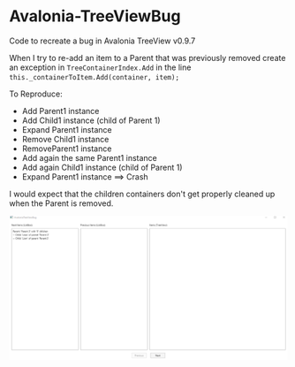 # Avalonia-TreeViewBug
Code to recreate a bug in Avalonia TreeView v0.9.7


When I try to re-add an item to a Parent that was previously removed create an exception in `TreeContainerIndex.Add` in the line `this._containerToItem.Add(container, item);`

To Reproduce:
- Add Parent1 instance
- Add Child1 instance (child of Parent 1)
- Expand Parent1 instance
- Remove Child1 instance
- RemoveParent1 instance
- Add again the same Parent1 instance
- Add again Child1 instance (child of Parent 1)
- Expand Parent1 instance ==> Crash

I would expect that the children containers don't get properly cleaned up when the Parent is removed.

![Alt Text](https://github.com/Voulz/Avalonia-TreeViewBug/blob/master/TreeViewBug.gif)
